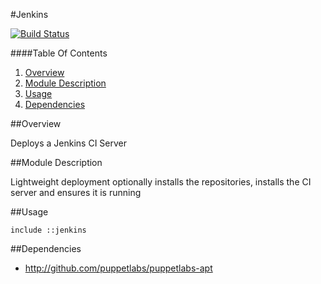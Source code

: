 #Jenkins

[![Build Status](https://travis-ci.org/spjmurray/puppet-jenkins.png?branch=master)](https://travis-ci.org/spjmurray/puppet-jenkins)

####Table Of Contents

1. [Overview](#overview)
2. [Module Description](#module-description)
3. [Usage](#usage)
4. [Dependencies](#dependencies)

##Overview

Deploys a Jenkins CI Server

##Module Description

Lightweight deployment optionally installs the repositories, installs
the CI server and ensures it is running

##Usage

```puppet
include ::jenkins
```

##Dependencies

- http://github.com/puppetlabs/puppetlabs-apt

